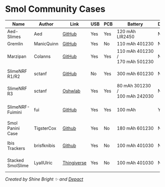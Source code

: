 # Smol Community Cases


<table class="table-sort table-arrows">
    <thead>
        <tr>
            <th>Name</th>
            <th>Author</th>
            <th class="disable-sort">Link</th>
            <th>USB</th>
            <th>PCB</th>
            <th>Battery</th>
            <th>Dock</th>
            <th class="disable-sort">Image</th>
        </tr>
    </thead>
    <tbody>
        <tr>
            <td>Aed-Slimes</td>
            <td>Aed</td>
            <td>
                <a href="https://github.com/Aed-1/Aed-Slimes">GitHub</a>
            </td>
            <td class="yes">Yes</td>
            <td class="yes">Yes</td>
            <td>
                <div class="tooltip">120 mAh
                    <span class="tooltiptext">LIR2450</span>
                </div>
            </td>
            <td>No</td>
            <td>
                <img src="https://raw.githubusercontent.com/Aed-1/Aed-Slimes/refs/heads/main/img/Aed-Slime.png" alt="Case Image" loading="lazy"/>
            </td>
        </tr>
        <tr>
            <td>Gremlin</td>
            <td>ManicQuinn</td>
            <td>
                <a href="https://github.com/ManicQuinn/SlimeVR-Gremlin">GitHub</a>
            </td>
            <td class="yes">Yes</td>
            <td>No</td>
            <td>
                <div class="tooltip">110 mAh
                    <span class="tooltiptext">401230</span>
                </div>
            </td>
            <td>No</td>
            <td>
                <img src="https://raw.githubusercontent.com/ManicQuinn/SlimeVR-Gremlin/refs/heads/main/photos/GremlinTrackers.png" alt="Case Image" loading="lazy"/>
            </td>
        </tr>
        <tr>
            <td>Marzipan</td>
            <td>Colanns</td>
            <td>
                <a href="https://github.com/colasama/Marzipan">GitHub</a>
            </td>
            <td class="yes">Yes</td>
            <td class="yes">Yes</td>
            <td style="white-space: nowrap;">
                <div class="tooltip">110 mAh
                    <span class="tooltiptext">401230</span>
                </div>
                /
                <div class="tooltip">170 mAh
                    <span class="tooltiptext">501230</span>
                </div>
            </td>
            <td>No</td>
            <td>
                <img src="https://raw.githubusercontent.com/colasama/Marzipan/refs/heads/main/assets/sample.jpg" alt="Case Image" loading="lazy"/></td>
        </tr>
        <tr>
            <td>SlimeNRF R1/R2</td>
            <td>sctanf</td>
            <td>
                <a href="https://github.com/SlimeVR/SlimeVR-Tracker-nRF-PCB">GitHub</a>
            </td>
            <td>No</td>
            <td class="yes">Yes</td>
            <td>
                <div class="tooltip">300 mAh
                    <span class="tooltiptext">601230</span>
                </div>
            </td>
            <td>No</td>
            <td>
                <img src="https://raw.githubusercontent.com/SlimeVR/SlimeVR-Tracker-nRF-PCB/refs/heads/main/images/DSC_0067.webp" alt="Case Image" loading="lazy"/>
            </td>
        </tr>
        <tr>
            <td>SlimeNRF R3</td>
            <td>sctanf</td>
            <td>
                <a href="https://oshwlab.com/sctanf/slimenrf3">Oshwlab</a>
            </td>
            <td class="yes">Yes</td>
            <td class="yes">Yes</td>
            <td style="white-space: nowrap;">
                <div class="tooltip">80 mAh
                    <span class="tooltiptext">301230</span>
                </div>
                /
                <div class="tooltip">100 mAh
                    <span class="tooltiptext">242030</span>
                </div>
            </td>
            <td>No</td>
            <td>
                <img src="https://image.easyeda.com/pullimage/yqgxTM1PciHEAJCbQuXxcXNqxEJMzmkE2ujd4QaK.jpeg" alt="Case Image" loading="lazy"/>
            </td>
        </tr>
        <tr>
            <td>SlimeNRF-Fuimini</td>
            <td>fui</td>
            <td>
                <a href="https://github.com/Zipra1/SlimeNRF-Fuimini">GitHub</a>
            </td>
            <td class="yes">Yes</td>
            <td class="yes">Yes</td>
            <td>100 mAh</td>
            <td class="yes">Yes</td>
            <td>
                <img src="https://raw.githubusercontent.com/Zipra1/SlimeNRF-Fuimini/refs/heads/main/Tracker/Photos/Raw/iso.jpg" alt="Case Image" loading="lazy"/>
            </td>
        </tr>
        <tr>
            <td>Smol Panini Case</td>
            <td>TigsterCox</td>
            <td>
                <a href="https://github.com/TigsterCox/Smol-Panini-Case/">Github</a>
            </td>
            <td class="yes">Yes</td>
            <td>No</td>
            <td>
                <div class="tooltip">180 mAh
                    <span class="tooltiptext">601230</span>
                </div>
            </td>
            <td>No</td>
            <td>
                <img src="https://raw.githubusercontent.com/TigsterCox/Smol-Panini-Case/refs/heads/main/assets/wiki-case-image.png" alt="Case Image" loading="lazy"/>
            </td>
        </tr>
        <tr>
            <td>Ibis Trackers</td>
            <td>brisfknibis</td>
            <td>
                <a href="https://github.com/brisfknibis/ibis-trackers/">Github</a>
            </td>
            <td class="yes">Yes</td>
            <td>No</td>
            <td>
                <div class="tooltip">100 mAh
                    <span class="tooltiptext">401030</span>
                </div>
            </td>
            <td>No</td>
            <td>
                <img src="https://raw.githubusercontent.com/brisfknibis/ibis-trackers/refs/heads/main/Images/IbisTracker.jpg" alt="Case Image" loading="lazy"/>
            </td>
        </tr>
        <tr>
            <td>Stacked SmolSlime</td>
            <td>LyallUlric</td>
            <td>
                <a href="https://www.thingiverse.com/thing:6941615">Thingiverse</a>
            </td>
            <td class="yes">Yes</td>
            <td>No</td>
            <td>
                <div class="tooltip">100 mAh
                    <span class="tooltiptext">401030</span>
                </div>
            </td>
            <td>No</td>
            <td>
                <img src="https://cdn.thingiverse.com/assets/d4/ec/6a/83/0d/large_display_image_2025-02-20_171452292.png" alt="Case Image" loading="lazy"/>
            </td>
        </tr>
    </tbody>
</table>

*Created by Shine Bright ✨ and [Depact](https://github.com/Depact)*
